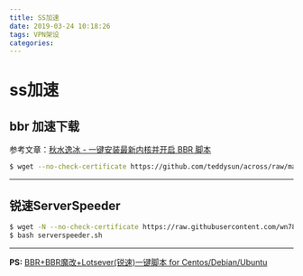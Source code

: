 ```yaml
---
title: SS加速
date: 2019-03-24 10:18:26
tags: VPN架设
categories:
---
```



# ss加速


## bbr 加速下载 
参考文章：[秋水逸冰 - 一键安装最新内核并开启 BBR 脚本](https://teddysun.com/489.html)

```bash
$ wget --no-check-certificate https://github.com/teddysun/across/raw/master/bbr.sh && chmod +x bbr.sh && ./bbr.sh
```
<!-- more -->
---
## 锐速ServerSpeeder
 
```bash
$ wget -N --no-check-certificate https://raw.githubusercontent.com/wn789/serverspeeder/master/serverspeeder.sh
$ bash serverspeeder.sh
```
---
**PS:** [BBR+BBR魔改+Lotsever(锐速)一键脚本 for Centos/Debian/Ubuntu](https://www.moerats.com/archives/387/)


